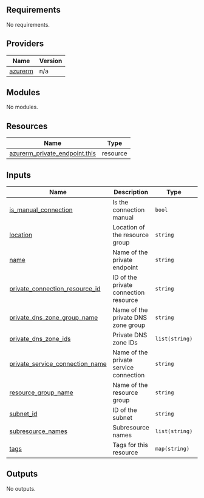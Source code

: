 <!-- BEGIN_TF_DOCS -->
## Requirements

No requirements.

## Providers

| Name | Version |
|------|---------|
| <a name="provider_azurerm"></a> [azurerm](#provider\_azurerm) | n/a |

## Modules

No modules.

## Resources

| Name | Type |
|------|------|
| [azurerm_private_endpoint.this](https://registry.terraform.io/providers/hashicorp/azurerm/latest/docs/resources/private_endpoint) | resource |

## Inputs

| Name | Description | Type | Default | Required |
|------|-------------|------|---------|:--------:|
| <a name="input_is_manual_connection"></a> [is\_manual\_connection](#input\_is\_manual\_connection) | Is the connection manual | `bool` | `false` | no |
| <a name="input_location"></a> [location](#input\_location) | Location of the resource group | `string` | n/a | yes |
| <a name="input_name"></a> [name](#input\_name) | Name of the private endpoint | `string` | n/a | yes |
| <a name="input_private_connection_resource_id"></a> [private\_connection\_resource\_id](#input\_private\_connection\_resource\_id) | ID of the private connection resource | `string` | n/a | yes |
| <a name="input_private_dns_zone_group_name"></a> [private\_dns\_zone\_group\_name](#input\_private\_dns\_zone\_group\_name) | Name of the private DNS zone group | `string` | `"default"` | no |
| <a name="input_private_dns_zone_ids"></a> [private\_dns\_zone\_ids](#input\_private\_dns\_zone\_ids) | Private DNS zone IDs | `list(string)` | `[]` | no |
| <a name="input_private_service_connection_name"></a> [private\_service\_connection\_name](#input\_private\_service\_connection\_name) | Name of the private service connection | `string` | `"private-service-connection"` | no |
| <a name="input_resource_group_name"></a> [resource\_group\_name](#input\_resource\_group\_name) | Name of the resource group | `string` | n/a | yes |
| <a name="input_subnet_id"></a> [subnet\_id](#input\_subnet\_id) | ID of the subnet | `string` | n/a | yes |
| <a name="input_subresource_names"></a> [subresource\_names](#input\_subresource\_names) | Subresource names | `list(string)` | n/a | yes |
| <a name="input_tags"></a> [tags](#input\_tags) | Tags for this resource | `map(string)` | `{}` | no |

## Outputs

No outputs.
<!-- END_TF_DOCS -->